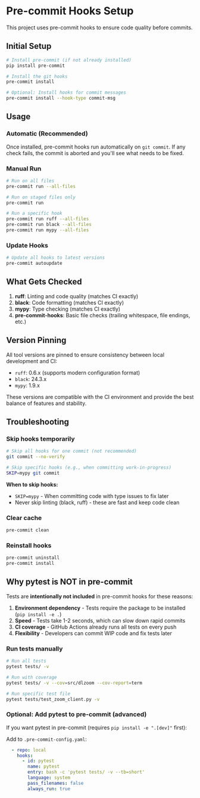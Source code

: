 # Pre-commit Hooks Setup

This project uses pre-commit hooks to ensure code quality before commits.

## Initial Setup

```bash
# Install pre-commit (if not already installed)
pip install pre-commit

# Install the git hooks
pre-commit install

# Optional: Install hooks for commit messages
pre-commit install --hook-type commit-msg
```

## Usage

### Automatic (Recommended)

Once installed, pre-commit hooks run automatically on `git commit`. If any check fails, the commit is aborted and you'll see what needs to be fixed.

### Manual Run

```bash
# Run on all files
pre-commit run --all-files

# Run on staged files only
pre-commit run

# Run a specific hook
pre-commit run ruff --all-files
pre-commit run black --all-files
pre-commit run mypy --all-files
```

### Update Hooks

```bash
# Update all hooks to latest versions
pre-commit autoupdate
```

## What Gets Checked

1. **ruff**: Linting and code quality (matches CI exactly)
2. **black**: Code formatting (matches CI exactly)
3. **mypy**: Type checking (matches CI exactly)
4. **pre-commit-hooks**: Basic file checks (trailing whitespace, file endings, etc.)

## Version Pinning

All tool versions are pinned to ensure consistency between local development and CI:

- `ruff`: 0.6.x (supports modern configuration format)
- `black`: 24.3.x
- `mypy`: 1.9.x

These versions are compatible with the CI environment and provide the best balance of features and stability.

## Troubleshooting

### Skip hooks temporarily

```bash
# Skip all hooks for one commit (not recommended)
git commit --no-verify

# Skip specific hooks (e.g., when committing work-in-progress)
SKIP=mypy git commit
```

**When to skip hooks:**

- `SKIP=mypy` - When committing code with type issues to fix later
- Never skip linting (black, ruff) - these are fast and keep code clean

### Clear cache

```bash
pre-commit clean
```

### Reinstall hooks

```bash
pre-commit uninstall
pre-commit install
```

## Why pytest is NOT in pre-commit

Tests are **intentionally not included** in pre-commit hooks for these reasons:

1. **Environment dependency** - Tests require the package to be installed (`pip install -e .`)
2. **Speed** - Tests take 1-2 seconds, which can slow down rapid commits
3. **CI coverage** - GitHub Actions already runs all tests on every push
4. **Flexibility** - Developers can commit WIP code and fix tests later

### Run tests manually

```bash
# Run all tests
pytest tests/ -v

# Run with coverage
pytest tests/ -v --cov=src/dlzoom --cov-report=term

# Run specific test file
pytest tests/test_zoom_client.py -v
```

### Optional: Add pytest to pre-commit (advanced)

If you want pytest in pre-commit (requires `pip install -e ".[dev]"` first):

Add to `.pre-commit-config.yaml`:

```yaml
  - repo: local
    hooks:
      - id: pytest
        name: pytest
        entry: bash -c 'pytest tests/ -v --tb=short'
        language: system
        pass_filenames: false
        always_run: true
```
